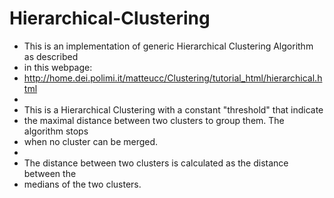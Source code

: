 # Hierarchical-Clustering
 * This is an implementation of generic Hierarchical Clustering Algorithm as described
 * in this webpage:
 * http://home.dei.polimi.it/matteucc/Clustering/tutorial_html/hierarchical.html
 * 
 * This is a Hierarchical Clustering with a constant "threshold" that indicate
 * the maximal distance between two clusters to group them. The algorithm stops
 * when no cluster can be merged.
 * 
 * The distance between two clusters is calculated as the distance between the
 * medians of the two clusters.
